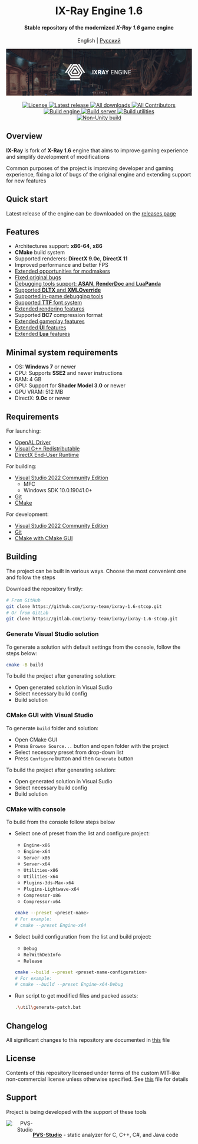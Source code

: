 <div align="center">
  <h1>IX-Ray Engine 1.6</h1>

  <h4>Stable repository of the modernized <i>X-Ray 1.6</i> game engine</h4>

  <p>
    English
    |
    <a href="./doc/README.rus.md">
      Русский
    </a>
  </p>

  <p>
    <a href="https://github.com/ixray-team">
      <img src="./src/Assets/Splash_long.png" alt="IX-Ray 1.6" />
    </a>
  </p>

  <p>
    <a href="./LICENSE.md">
      <img src="https://img.shields.io/badge/License-Non--commercial-red.svg" alt="License" />
    </a>
    <a href="https://github.com/ixray-team/ixray-1.6-stcop/releases/tag/r0.10">
      <img src="https://img.shields.io/github/v/release/ixray-team/ixray-1.6-stcop?include_prereleases&label=Release" alt="Latest release" />
    </a>
    <a href="https://github.com/ixray-team/ixray-1.6-stcop/releases">
      <img src="https://img.shields.io/github/downloads/ixray-team/ixray-1.6-stcop/total?label=Downloads" alt="All downloads" />
    </a>
    <a href="https://github.com/ixray-team/ixray-1.6-stcop/graphs/contributors">
      <img src="https://img.shields.io/github/contributors/ixray-team/ixray-1.6-stcop.svg?label=Contributors" alt="All Contributors" />
    </a>
    <br />
    <a href="https://github.com/ixray-team/ixray-1.6-stcop/actions/workflows/build-engine.yml">
      <img src="https://github.com/ixray-team/ixray-1.6-stcop/actions/workflows/build-engine.yml/badge.svg" alt="Build engine" />
    </a>
    <a href="https://github.com/ixray-team/ixray-1.6-stcop/actions/workflows/build-server.yml">
      <img src="https://github.com/ixray-team/ixray-1.6-stcop/actions/workflows/build-server.yml/badge.svg" alt="Build server" />
    </a>
    <a href="https://github.com/ixray-team/ixray-1.6-stcop/actions/workflows/build-utilities.yml">
      <img src="https://github.com/ixray-team/ixray-1.6-stcop/actions/workflows/build-utilities.yml/badge.svg" alt="Build utilities" />
    </a>
    <br />
    <a href="https://github.com/ixray-team/ixray-1.6-stcop/actions/workflows/nonunity-build.yml">
      <img src="https://github.com/ixray-team/ixray-1.6-stcop/actions/workflows/nonunity-build.yml/badge.svg" alt="Non-Unity build" />
    </a>
  </p>
</div>

## Overview

__IX-Ray__ is fork of __X-Ray 1.6__ engine that aims to improve gaming experience and simplify development of modifications

Common purposes of the project is improving developer and gaming experience, fixing a lot of bugs of the original engine and extending support for new features

## Quick start

Latest release of the engine can be downloaded on the [releases page](https://github.com/ixray-team/ixray-1.6-stcop/releases)

## Features

- Architectures support: __x86-64__, __x86__
- __CMake__ build system
- Supported renderers: __DirectX 9.0c__, __DirectX 11__
- Improved performance and better FPS
- [Extended opportunities for modmakers](https://github.com/ixray-team/ixray-1.6-stcop/wiki)
- [Fixed original bugs](https://github.com/ixray-team/ixray-1.6-stcop/wiki/%D0%98%D1%81%D0%BF%D1%80%D0%B0%D0%B2%D0%BB%D0%B5%D0%BD%D0%BD%D1%8B%D0%B5-%D0%BE%D1%80%D0%B8%D0%B3%D0%B8%D0%BD%D0%B0%D0%BB%D1%8C%D0%BD%D1%8B%D0%B5-%D0%B1%D0%B0%D0%B3%D0%B8)
- [Debugging tools support: __ASAN__, __RenderDoc__ and __LuaPanda__](https://github.com/ixray-team/ixray-1.6-stcop/wiki/%D0%98%D0%BD%D1%82%D0%B5%D0%B3%D1%80%D0%B0%D1%86%D0%B8%D0%B8)
- [Supported __DLTX__ and __XMLOverride__](https://github.com/ixray-team/ixray-1.6-stcop/wiki#addons)
- [Supported in-game debugging tools](https://github.com/ixray-team/ixray-1.6-stcop/wiki/In%E2%80%90Game-debugging-tools)
- [Supported __TTF__ font system](https://github.com/ixray-team/ixray-1.6-stcop/wiki/Fonts)
- [Extended rendering features](https://github.com/ixray-team/ixray-1.6-stcop/wiki/Render-features)
- Supported __BC7__ compression format
- [Extended gameplay features](https://github.com/ixray-team/ixray-1.6-stcop/wiki/Gameplay-features)
- [Extended __UI__ features](https://github.com/ixray-team/ixray-1.6-stcop/wiki/UI:-%D0%9E%D0%B1%D1%89%D0%B5%D0%B5)
- [Extended __Lua__ features](https://github.com/ixray-team/ixray-1.6-stcop/wiki#%D1%81%D0%BA%D1%80%D0%B8%D0%BF%D1%82%D1%8B-lua)

## Minimal system requirements

- OS: __Windows 7__ or newer
- CPU: Supports __SSE2__ and newer instructions
- RAM: 4 GB
- GPU: Support for __Shader Model 3.0__ or newer
- GPU VRAM: 512 MB
- DirectX: __9.0с__ or newer

## Requirements

For launching:

- [OpenAL Driver](https://www.openal.org/downloads/)
- [Visual C++ Redistributable](https://www.microsoft.com/en-gb/download/details.aspx?id=48145)
- [DirectX End-User Runtime](https://www.microsoft.com/en-us/download/details.aspx?id=35)

For building:

- [Visual Studio 2022 Community Edition](https://visualstudio.microsoft.com/vs/community/)
  - MFC
  - Windows SDK 10.0.19041.0+
- [Git](https://git-scm.com/downloads)
- [CMake](https://cmake.org/download/)

For development:

- [Visual Studio 2022 Community Edition](https://visualstudio.microsoft.com/vs/community/)
- [Git](https://git-scm.com/downloads)
- [CMake with CMake GUI](https://cmake.org/download/)

## Building

The project can be built in various ways. Choose the most convenient one and follow the steps

Download the repository firstly:

```sh
# From GitHub
git clone https://github.com/ixray-team/ixray-1.6-stcop.git
# Or from GitLab
git clone https://gitlab.com/ixray-team/ixray/ixray-1.6-stcop.git
```

### Generate Visual Studio solution

To generate a solution with default settings from the console, follow the steps below:

  ```sh
  cmake -B build
  ```

To build the project after generating solution:

- Open generated solution in Visual Sudio
- Select necessary build config
- Build solution

### CMake GUI with Visual Studio

To generate `build` folder and solution:

- Open CMake GUI
- Press `Browse Source...` button and open folder with the project
- Select necessary preset from drop-down list
- Press `Configure` button and then `Generate` button

To build the project after generating solution:

- Open generated solution in Visual Sudio
- Select necessary build config
- Build solution

### CMake with console

To build from the console follow steps below

- Select one of preset from the list and configure project:

  - `Engine-x86`
  - `Engine-x64`
  - `Server-x86`
  - `Server-x64`
  - `Utilities-x86`
  - `Utilities-x64`
  - `Plugins-3ds-Max-x64`
  - `Plugins-Lightwave-x64`
  - `Compressor-x86`
  - `Compressor-x64`

  ```sh
  cmake --preset <preset-name>
  # For example:
  # cmake --preset Engine-x64
  ```

- Select build configuration from the list and build project:

  - `Debug`
  - `RelWithDebInfo`
  - `Release`

  ```sh
  cmake --build --preset <preset-name-configuration>
  # For example:
  # cmake --build --preset Engine-x64-Debug
  ```

- Run script to get modified files and packed assets:

  ```sh
  .\util\generate-patch.bat
  ```

## Changelog

All significant changes to this repository are documented in [this](./CHANGELOG.md) file

## License

Contents of this repository licensed under terms of the custom MIT-like non-commercial license unless otherwise specified. See [this](./LICENSE.md) file for details

## Support

Project is being developed with the support of these tools

<div>
  <a href="https://pvs-studio.ru/ru/pvs-studio/?utm_source=website&utm_medium=github&utm_campaign=open_source" align="right">
    <img src="https://cdn.pvs-studio.com/static/images/logo/pvs_logo.png" alt="PVS-Studio" class="logo-footer" width="72" align="left" />
  </a>

  <br/>

  [__PVS-Studio__](https://pvs-studio.ru/ru/pvs-studio/?utm_source=website&utm_medium=github&utm_campaign=open_source) - static analyzer for C, C++, C#, and Java code
</div>
